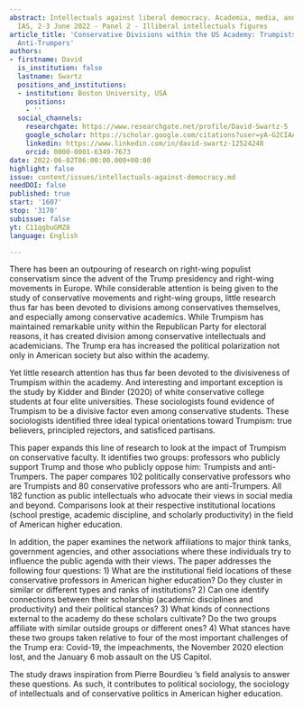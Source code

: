 ```yaml
---
abstract: Intellectuals against liberal democracy. Academia, media, and culture, Paris
  IAS, 2-3 June 2022 - Panel 2 - Illiberal intellectuals figures
article_title: 'Conservative Divisions within the US Academy: Trumpists versus Conservative
  Anti-Trumpers'
authors:
- firstname: David
  is_institution: false
  lastname: Swartz
  positions_and_institutions:
  - institution: Boston University, USA
    positions:
    - ''
  social_channels:
    researchgate: https://www.researchgate.net/profile/David-Swartz-5
    google_scholar: https://scholar.google.com/citations?user=yA-G2CIAAAAJ&hl=en
    linkedin: https://www.linkedin.com/in/david-swartz-12524248
    orcid: 0000-0001-6349-7673
date: 2022-06-02T06:00:00.000+00:00
highlight: false
issue: content/issues/intellectuals-against-democracy.md
needDOI: false
published: true
start: '1607'
stop: '3170'
subissue: false
yt: C11qgbuGMZ8
language: English

---
```

There has been an outpouring of research on right-wing populist conservatism since the advent of the Trump presidency and right-wing movements in Europe. While considerable attention is being given to the study of conservative movements and right-wing groups, little research thus far has been devoted to divisions among conservatives themselves, and especially among conservative academics. While Trumpism has maintained remarkable unity within the Republican Party for electoral reasons, it has created division among conservative intellectuals and academicians. The Trump era has increased the political polarization not only in American society but also within the academy. 

Yet little research attention has thus far been devoted to the divisiveness of Trumpism within the academy. And interesting and important exception is the study by Kidder and Binder (2020) of white conservative college students at four elite universities. These sociologists found evidence of Trumpism to be a divisive factor even among conservative students. These sociologists identified three ideal typical orientations toward Trumpism: true believers, principled rejectors, and satisficed partisans. 

This paper expands this line of research to look at the impact of Trumpism on conservative faculty. It identifies two groups: professors who publicly support Trump and those who publicly oppose him: Trumpists and anti-Trumpers. The paper compares 102 politically conservative professors who are Trumpists and 80 conservative professors who are anti-Trumpers. All 182 function as public intellectuals who advocate their views in social media and beyond. Comparisons look at their respective institutional locations (school prestige, academic discipline, and scholarly productivity) in the field of American higher education. 

In addition, the paper examines the network affiliations to major think tanks, government agencies, and other associations where these individuals try to influence the public agenda with their views. The paper addresses the following four questions: 1) What are the institutional field locations of these conservative professors in American higher education? Do they cluster in similar or different types and ranks of institutions? 2) Can one identify connections between their scholarship (academic disciplines and productivity) and their political stances? 3) What kinds of connections external to the academy do these scholars cultivate? Do the two groups affiliate with similar outside groups or different ones? 4) What stances have these two groups taken relative to four of the most important challenges of the Trump era: Covid-19, the impeachments, the November 2020 election lost, and the January 6 mob assault on the US Capitol. 

The study draws inspiration from Pierre Bourdieu ’s field analysis to answer these questions. As such, it contributes to political sociology, the sociology of intellectuals and of conservative politics in American higher education.

<Youtube yt="C11qgbuGMZ8" caption="Conservative Divisions within the US Academy: Trumpists versus Conservative Anti-Trumpers" start="1607" stop="3170"></Youtube>
